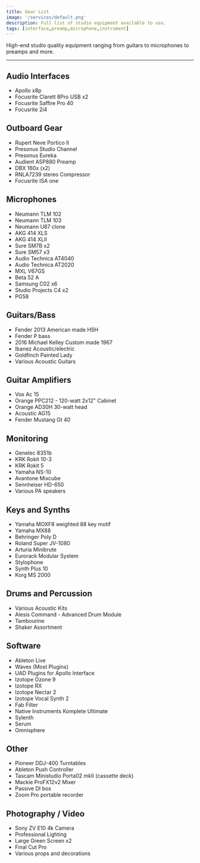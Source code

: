 ```yaml
---
title: Gear List
image: '/services/default.png'
description: Full list of studio equipment available to use.
tags: [interface,preamp,microphone,instrument]
---
```

High-end studio quality equipment ranging from guitars to microphones to preamps and more.

- - -

## Audio Interfaces
- Apollo x8p
- Focusrite Clarett 8Pro USB x2
- Focusrite Saffire Pro 40
- Focusrite 2i4

## Outboard Gear
- Rupert Neve Portico II
- Presonus Studio Channel
- Presonus Eureka
- Audient ASP880 Preamp
- DBX 160x (x2)
- RNLA7239 stereo Compressor
- Focusrite ISA one

## Microphones
- Neumann TLM 102
- Neumann TLM 103
- Neumann U87 clone
- AKG 414 XLS
- AKG 414 XLII
- Sure SM7B x2
- Sure SM57 x3
- Audio Technica  AT4040
- Audio Technica  AT2020
- MXL V67GS
- Beta 52 A
- Samsung C02 x6
- Studio Projects C4 x2
- PG58

## Guitars/Bass
- Fender 2013 American made HSH 
- Fender P bass 
- 2016 Michael Kelley Custom made 1967 
- Ibanez Acoustic/electric
- Goldfinch Painted Lady
- Various Acoustic Guitars

## Guitar Amplifiers
- Vox Ac 15
- Orange PPC212 - 120-watt 2x12" Cabinet
- Orange AD30H 30-watt head
- Acoustic AG15
- Fender Mustang Gt 40

## Monitoring
- Genelec 8351b
- KRK Rokit 10-3
- KRK Rokit 5
- Yamaha NS-10
- Avantone Mixcube
- Sennheiser HD-650
- Various PA speakers

## Keys and Synths
- Yamaha MOXF8 weighted 88 key motif
- Yamaha MX88
- Behringer Poly D
- Roland Super JV-1080
- Arturia Minibrute
- Eurorack Modular System
- Stylophone
- Synth Plus 10
- Korg MS 2000

## Drums and Percussion
- Various Acoustic Kits
- Alesis Command - Advanced Drum Module
- Tambourine
- Shaker Assortment

## Software
- Ableton Live
- Waves (Most Plugins)
- UAD Plugins for Apollo Interface
- Izotope Ozone 9
- Izotope RX
- Izotope Nectar 2
- Izotope Vocal Synth 2
- Fab Filter
- Native Instruments Komplete Ultimate
- Sylenth
- Serum
- Omnisphere

## Other
- Pioneer DDJ-400 Turntables
- Ableton Push Controller
- Tascam Ministudio Porta02 mkII (cassette deck)
- Mackie ProFX12v2 Mixer
- Passive DI box
- Zoom Pro portable recorder

## Photography / Video
- Sony ZV E10 4k Camera
- Professional Lighting
- Large Green Screen x2
- Final Cut Pro
- Various props and decorations



